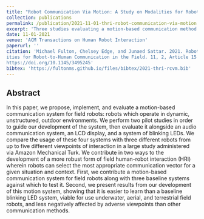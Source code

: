 ```yaml
---
title: "Robot Communication Via Motion: A Study on Modalities for Robot-to-Human Communication in the Field"
collection: publications
permalink: /publication/2021-11-01-thri-robot-communication-via-motion
excerpt: 'Three studies evaluating a motion-based communication method for AUVs in simulation, in a full-loop context, and compared to other communication systems in a variety of phsyical orientations.'
date: 11-01-2021
venue: 'ACM Transactions on Human Robot Interaction'
paperurl: ''
citation: 'Michael Fulton, Chelsey Edge, and Junaed Sattar. 2021. Robot Communication Via Motion: A Study on Modal-
ities for Robot-to-Human Communication in the Field. 11, 2, Article 15 (November 2021), 42 pages.
https://doi.org/10.1145/3495245'
bibtex: 'https://fultonms.github.io/files/bibtex/2021-thri-rcvm.bib'
---
```

## Abstract
In this paper, we propose, implement, and evaluate a motion-based communication system for field robots: robots which operate in dynamic, unstructured, outdoor environments. We perform two pilot studies in order to guide our development of the system, then evaluate it alongside an audio communication system, an LCD display, and a system of blinking LEDs. We compare the usage of these four systems with three different robots from up to five different viewpoints of interaction in a large study administered via Amazon Mechanical Turk. We contribute in two ways to the development of a more robust form of field human-robot interaction (HRI) wherein robots can select the most appropriate communication vector for a given situation and context. First, we contribute a motion-based communication system for field robots along with three baseline systems against which to test it. Second, we present results from our development of this motion system, showing that it is easier to learn than a baseline blinking LED system, viable for use underwater, aerial, and terrestrial field robots, and less negatively affected by adverse viewpoints than other communication methods.